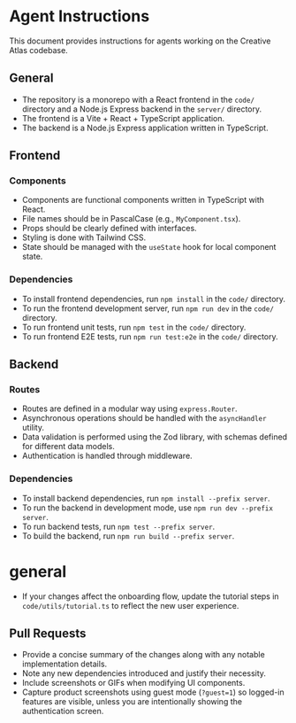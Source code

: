 # Agent Instructions

This document provides instructions for agents working on the Creative Atlas codebase.

## General

*   The repository is a monorepo with a React frontend in the `code/` directory and a Node.js Express backend in the `server/` directory.
*   The frontend is a Vite + React + TypeScript application.
*   The backend is a Node.js Express application written in TypeScript.

## Frontend

### Components

*   Components are functional components written in TypeScript with React.
*   File names should be in PascalCase (e.g., `MyComponent.tsx`).
*   Props should be clearly defined with interfaces.
*   Styling is done with Tailwind CSS.
*   State should be managed with the `useState` hook for local component state.

### Dependencies

*   To install frontend dependencies, run `npm install` in the `code/` directory.
*   To run the frontend development server, run `npm run dev` in the `code/` directory.
*   To run frontend unit tests, run `npm test` in the `code/` directory.
*   To run frontend E2E tests, run `npm run test:e2e` in the `code/` directory.

## Backend

### Routes

*   Routes are defined in a modular way using `express.Router`.
*   Asynchronous operations should be handled with the `asyncHandler` utility.
*   Data validation is performed using the Zod library, with schemas defined for different data models.
*   Authentication is handled through middleware.

### Dependencies

*   To install backend dependencies, run `npm install --prefix server`.
*   To run the backend in development mode, use `npm run dev --prefix server`.
*   To run backend tests, run `npm test --prefix server`.
*   To build the backend, run `npm run build --prefix server`.

# general
*   If your changes affect the onboarding flow, update the tutorial steps in `code/utils/tutorial.ts` to reflect the new user experience.

## Pull Requests
- Provide a concise summary of the changes along with any notable implementation details.
- Note any new dependencies introduced and justify their necessity.
- Include screenshots or GIFs when modifying UI components.
- Capture product screenshots using guest mode (`?guest=1`) so logged-in features are visible, unless you are intentionally showing the authentication screen.


